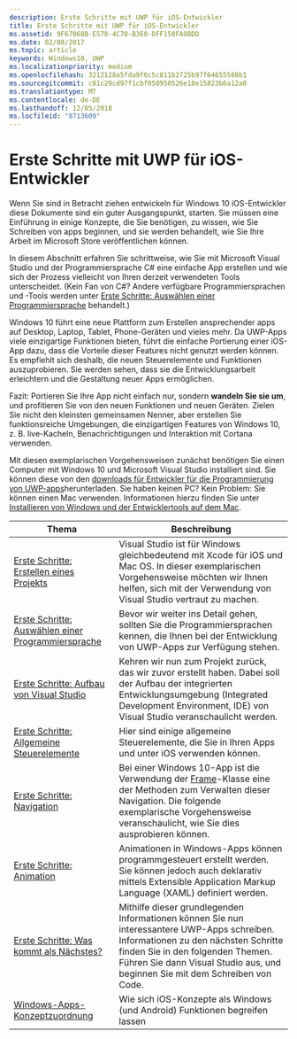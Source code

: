 ```yaml
---
description: Erste Schritte mit UWP für iOS-Entwickler
title: Erste Schritte mit UWP für iOS-Entwickler
ms.assetid: 9F67068B-E578-4C70-B3E0-DFF150FA9BDD
ms.date: 02/08/2017
ms.topic: article
keywords: Windows10, UWP
ms.localizationpriority: medium
ms.openlocfilehash: 3212128a5fda9f6c5c811b2725b97f64655588b1
ms.sourcegitcommit: c01c29cd97f1cbf050950526e18e15823b6a12a0
ms.translationtype: MT
ms.contentlocale: de-DE
ms.lasthandoff: 12/05/2018
ms.locfileid: "8713609"
---
```

# <a name="getting-started-with-uwp-for-ios-developers"></a>Erste Schritte mit UWP für iOS-Entwickler


Wenn Sie sind in Betracht ziehen entwickeln für Windows 10 iOS-Entwickler diese Dokumente sind ein guter Ausgangspunkt, starten. Sie müssen eine Einführung in einige Konzepte, die Sie benötigen, zu wissen, wie Sie Schreiben von apps beginnen, und sie werden behandelt, wie Sie Ihre Arbeit im Microsoft Store veröffentlichen können.

In diesem Abschnitt erfahren Sie schrittweise, wie Sie mit Microsoft Visual Studio und der Programmiersprache C# eine einfache App erstellen und wie sich der Prozess vielleicht von Ihren derzeit verwendeten Tools unterscheidet. (Kein Fan von C#? Andere verfügbare Programmiersprachen und -Tools werden unter [Erste Schritte: Auswählen einer Programmiersprache](getting-started-choosing-a-programming-language.md) behandelt.)

Windows 10 führt eine neue Plattform zum Erstellen ansprechender apps auf Desktop, Laptop, Tablet, Phone-Geräten und vieles mehr. Da UWP-Apps viele einzigartige Funktionen bieten, führt die einfache Portierung einer iOS-App dazu, dass die Vorteile dieser Features nicht genutzt werden können. Es empfiehlt sich deshalb, die neuen Steuerelemente und Funktionen auszuprobieren. Sie werden sehen, dass sie die Entwicklungsarbeit erleichtern und die Gestaltung neuer Apps ermöglichen.

Fazit: Portieren Sie Ihre App nicht einfach nur, sondern **wandeln Sie sie um**, und profitieren Sie von den neuen Funktionen und neuen Geräten. Zielen Sie nicht den kleinsten gemeinsamen Nenner, aber erstellen Sie funktionsreiche Umgebungen, die einzigartigen Features von Windows 10, z. B. live-Kacheln, Benachrichtigungen und Interaktion mit Cortana verwenden.

Mit diesen exemplarischen Vorgehensweisen zunächst benötigen Sie einen Computer mit Windows 10 und Microsoft Visual Studio installiert sind. Sie können diese von den [downloads für Entwickler für die Programmierung von UWP-apps](https://developer.microsoft.com/en-us/windows/downloads)herunterladen. Sie haben keinen PC? Kein Problem: Sie können einen Mac verwenden. Informationen hierzu finden Sie unter [Installieren von Windows und der Entwicklertools auf dem Mac](setting-up-your-mac-with-windows-10.md).

| Thema | Beschreibung |
|-------|-------------|
| [Erste Schritte: Erstellen eines Projekts](getting-started-creating-a-project.md) | Visual Studio ist für Windows gleichbedeutend mit Xcode für iOS und Mac OS. In dieser exemplarischen Vorgehensweise möchten wir Ihnen helfen, sich mit der Verwendung von Visual Studio vertraut zu machen. |
| [Erste Schritte: Auswählen einer Programmiersprache](getting-started-choosing-a-programming-language.md) | Bevor wir weiter ins Detail gehen, sollten Sie die Programmiersprachen kennen, die Ihnen bei der Entwicklung von UWP-Apps zur Verfügung stehen. |
| [Erste Schritte: Aufbau von Visual Studio](getting-started-getting-around-in-visual-studio.md) | Kehren wir nun zum Projekt zurück, das wir zuvor erstellt haben. Dabei soll der Aufbau der integrierten Entwicklungsumgebung (Integrated Development Environment, IDE) von Visual Studio veranschaulicht werden. |
| [Erste Schritte: Allgemeine Steuerelemente](getting-started-common-controls.md) | Hier sind einige allgemeine Steuerelemente, die Sie in Ihren Apps und unter iOS verwenden können. |
| [Erste Schritte: Navigation](getting-started-navigation.md) | Bei einer Windows 10-App ist die Verwendung der [Frame](https://msdn.microsoft.com/library/windows/apps/br242682)-Klasse eine der Methoden zum Verwalten dieser Navigation. Die folgende exemplarische Vorgehensweise veranschaulicht, wie Sie dies ausprobieren können. |
| [Erste Schritte: Animation](getting-started-animation.md) | Animationen in Windows-Apps können programmgesteuert erstellt werden. Sie können jedoch auch deklarativ mittels Extensible Application Markup Language (XAML) definiert werden. |
| [Erste Schritte: Was kommt als Nächstes?](getting-started-what-next.md) | Mithilfe dieser grundlegenden Informationen können Sie nun interessantere UWP-Apps schreiben. Informationen zu den nächsten Schritte finden Sie in den folgenden Themen. Führen Sie dann Visual Studio aus, und beginnen Sie mit dem Schreiben von Code. |
| [Windows-Apps-Konzeptzuordnung](https://msdn.microsoft.com//windows/uwp/porting/android-ios-uwp-map) | Wie sich iOS-Konzepte als Windows (und Android) Funktionen begreifen lassen |

 

 

 
